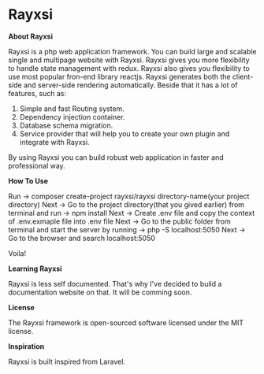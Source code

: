 # Rayxsi

**About Rayxsi**

Rayxsi is a php web application framework. You can build large and scalable single and multipage website with Rayxsi.
Rayxsi gives you more flexibility to handle state management with redux. Rayxsi also gives you flexibility to use most popular fron-end library reactjs. Rayxsi generates both the client-side and server-side rendering automatically. Beside that it has a lot of features, such as:

1. Simple and fast Routing system.
2. Dependency injection container.
3. Database schema migration.
4. Service provider that will help you to create your own plugin and integrate with Rayxsi.

By using Rayxsi you can build robust web application in faster and professional way.

**How To Use**

Run -> composer create-project rayxsi/rayxsi directory-name(your project directory)
Next -> Go to the project directory(that you gived earlier) from terminal and run -> npm install
Next -> Create .env file and copy the context of .env.exmaple file into .env file
Next -> Go to the public folder from terminal and start the server by running -> php -S localhost:5050
Next -> Go to the browser and search localhost:5050

Voila!


**Learning Rayxsi**

Rayxsi is less self documented. That's why I've decided to build a documentation website on that. It will be comming soon.

**License**

The Rayxsi framework is open-sourced software licensed under the MIT license.

**Inspiration**

Rayxsi is built inspired from Laravel.
